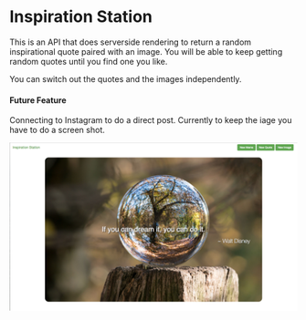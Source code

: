 # Inspiration Station
This is an API that does serverside rendering to return a random inspirational quote paired with an image. 
You will be able to keep getting random quotes until you find one you like.


You can switch out the quotes and the images independently.

#### Future Feature
Connecting to Instagram to do a direct post. Currently to keep the iage you 
have to do a screen shot.

![](./public/img/Screenshot.png)